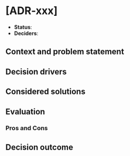# [ADR-xxx] <!-- short title of solved problem and solution -->

- **Status**:
  <!-- proposed -->
  <!-- rejected -->
  <!-- accepted -->
  <!-- deprecated -->
  <!-- superseded by [ADR-xxx](./xxx.md) -->
- **Deciders**: <!-- @github-user -->

## Context and problem statement

<!--
Describe the context and problem statement, e.g., in free form using two to
three sentences. You may want to articulate the problem in form of a question.
-->

<!--
### Issues with existing set-up

Summary of problems with the existing design, possibly with some snippets.
-->

<!--
### Technical story

If available, list and link related issues, PRs, or ADRs that led up to this
ADR:

- [#000](https://github.com/ComPWA/expertsystem/issues/000)
- [#000](https://github.com/ComPWA/expertsystem/issues/000)
-->

## Decision drivers

<!--
### Solution requirements

1. Requirement 1
2. Requirement 2
-->

## Considered solutions

<!--
Solutions can be illustrated with Jupyter notebooks or MyST files in a
subfolder. They should only factually illustrate design and implementation: the
discussion should take place in the main document.

To include documents in a sub-folder, use a toctree:

```{toctree}
xxx/option1
xxx/option2
```
-->

## Evaluation

### Pros and Cons

<!--
List some advantages and disadvantages of each of the implementations, possibly
with links (using e.g. {ref} or {doc}) to the proposed solutions.

#### Option 1

- **Positive**:
  1.
  2.
- **Negative**:
  1.
  2.

#### Option 2

- **Positive**:
  1.
  2.
- **Negative**:
  1.
  2.
-->

<!--
### Requirement evaluation

See [requirements](#solution-requirements).

|          | 1   | 2   | 3   | ... |
| -------- | --- | --- | --- | --- |
| Option 1 |     |     |     |     |
| Option 2 |     |     |     |     |
| ...      |     |     |     |     |
-->

## Decision outcome

<!--
Chosen option: "[option 1]", because [justification. e.g., only option, which
meets k.o. criterion decision driver | which resolves force force | … | comes
out best (see below)].
-->

<!--
### Positive consequences

- [e.g., improvement of quality attribute satisfaction, follow-up decisions
  required, …]
- …

### Negative consequences

- [e.g., compromising quality attribute, follow-up decisions required, …]
- …
-->
